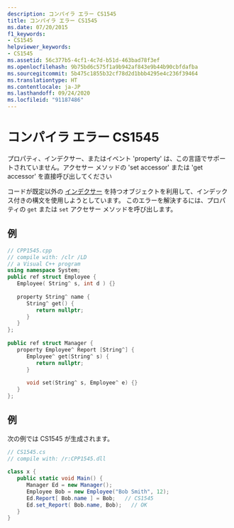 ```yaml
---
description: コンパイラ エラー CS1545
title: コンパイラ エラー CS1545
ms.date: 07/20/2015
f1_keywords:
- CS1545
helpviewer_keywords:
- CS1545
ms.assetid: 56c377b5-4cf1-4c7d-b51d-463bad78f3ef
ms.openlocfilehash: 9b75bd6c575f1a9b942af843e9b44b90cbfdafba
ms.sourcegitcommit: 5b475c1855b32cf78d2d1bbb4295e4c236f39464
ms.translationtype: HT
ms.contentlocale: ja-JP
ms.lasthandoff: 09/24/2020
ms.locfileid: "91187486"
---
```

# <a name="compiler-error-cs1545"></a>コンパイラ エラー CS1545

プロパティ、インデクサー、またはイベント 'property' は、この言語でサポートされていません。アクセサー メソッドの 'set accessor' または 'get accessor' を直接呼び出してください  
  
 コードが既定以外の [インデクサー](../programming-guide/indexers/index.md) を持つオブジェクトを利用して、インデックス付きの構文を使用しようとしています。 このエラーを解決するには、プロパティの `get` または `set` アクセサー メソッドを呼び出します。  
  
## <a name="example"></a>例  
  
```cpp  
// CPP1545.cpp  
// compile with: /clr /LD  
// a Visual C++ program  
using namespace System;  
public ref struct Employee {  
   Employee( String^ s, int d ) {}  
  
   property String^ name {  
      String^ get() {  
         return nullptr;  
      }  
   }  
};  
  
public ref struct Manager {  
   property Employee^ Report [String^] {  
      Employee^ get(String^ s) {  
         return nullptr;  
      }  
  
      void set(String^ s, Employee^ e) {}  
   }  
};  
```  
  
## <a name="example"></a>例  

 次の例では CS1545 が生成されます。  
  
```csharp  
// CS1545.cs  
// compile with: /r:CPP1545.dll  
  
class x {  
   public static void Main() {  
      Manager Ed = new Manager();  
      Employee Bob = new Employee("Bob Smith", 12);  
      Ed.Report[ Bob.name ] = Bob;   // CS1545  
      Ed.set_Report( Bob.name, Bob);   // OK  
   }  
}  
```

